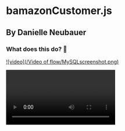 # bamazonCustomer.js
## By Danielle Neubauer 

### What does this do? :hear_no_evil:

[![video](/Video of flow/MySQLscreenshot.png)](https://drive.google.com/open?id=15MD-YR0Ntv-Gwiq3RGCQBLDyRblmhFTJ4)

<video src="https://drive.google.com/open?id=15MD-YR0Ntv-Gwiq3RGCQBLDyRblmhFTJ4" >

<img src="/Video of flow/MySQLscreenshot.png">


### About the app: :see_no_evil:

This is the first Node & MySQL assignment of the UC Berkeley Coding BootCamp. The goal of this assignment was to practice building databases and accessing them through the server to read & modify them (delete/modify/add data, etc.). 

### Programs & technology used: :speak_no_evil:

The program languaged used to build this application is Javascript. To allow for Javascript to run in the server, I used Node.js and npm packages such as: 

* inquirer 
* mysql. 

The inquirer package allows for the user to communicate with the server and inquire about which product they are interested in and how much of the product they would like to purchase. After the inquiry, the mysql package, allows us to read the data from mysql, display it and modify it accordly. 